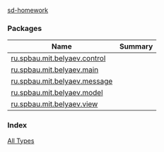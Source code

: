 [sd-homework](.)

### Packages

| Name | Summary |
|---|---|
| [ru.spbau.mit.belyaev.control](ru.spbau.mit.belyaev.control/index.md) |  |
| [ru.spbau.mit.belyaev.main](ru.spbau.mit.belyaev.main/index.md) |  |
| [ru.spbau.mit.belyaev.message](ru.spbau.mit.belyaev.message/index.md) |  |
| [ru.spbau.mit.belyaev.model](ru.spbau.mit.belyaev.model/index.md) |  |
| [ru.spbau.mit.belyaev.view](ru.spbau.mit.belyaev.view/index.md) |  |

### Index

[All Types](alltypes/index.md)